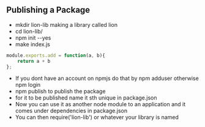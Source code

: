 ## Publishing a Package

- mkdir lion-lib making a library called lion
- cd lion-lib/
- npm init --yes
- make index.js

```javascript
module.exports.add = function(a, b){
    return a + b
};
```

- If you dont have an account on npmjs do that by npm adduser otherwise npm login
- npm publish to publish the package
- for it to be published name it sth unique in package.json
- Now you can use it as another node module to an application and it comes under dependencies in package.json
- You can then require('lion-lib') or whatever your library is named